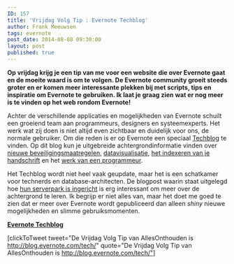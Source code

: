 ```yaml
---
ID: 157
title: 'Vrijdag Volg Tip : Evernote Techblog'
author: Frank Meeuwsen
tags: evernote
post_date: 2014-08-08 09:30:00
layout: post
published: true
---
```

<strong>Op vrijdag krijg je een tip van me voor een website die over Evernote gaat en de moeite waard is om te volgen. De Evernote community groeit steeds groter en er komen meer interessante plekken bij met scripts, tips en inspiratie om Evernote te gebruiken. Ik laat je graag zien wat er nog meer is te vinden op het web rondom Evernote!</strong>

<!--more-->

Achter de verschillende applicaties en mogelijkheden van Evernote schuilt een groeiend team aan programmeurs, designers en systeemexperts. Het werk wat zij doen is niet altijd even zichtbaar en duidelijk voor ons, de normale gebruiker. Om die reden is er op Evernote een speciaal <a href="http://blog.evernote.com/tech/">Techblog</a> te vinden. Op dit blog kun je uitgebreide achtergrondinformatie vinden over <a href="http://blog.evernote.com/tech/2014/06/24/evernote-new-security-capabilities/">nieuwe beveiligingsmaatregelen</a>, <a href="http://blog.evernote.com/tech/2014/04/28/dashboarding-with-open-source-tools/">datavisualisatie</a>, <a href="http://blog.evernote.com/tech/2014/04/16/indexing-handwritten-images-from-latin-to-cjk/">het indexeren van je handschrift</a> en het <a href="http://blog.evernote.com/tech/2014/06/19/inside-evernote-kevin-fahy/">werk van een programmeur</a>.

Het Techblog wordt niet heel vaak geupdate, maar het is een schatkamer voor technerds en database-architecten. De blogpost waarin staat uitgelegd hoe <a href="http://blog.evernote.com/tech/2011/05/17/architectural-digest/">hun serverpark is ingericht</a> is erg interessant om meer over de achtergrond te leren. Ik begrijp er niet alles van, maar het doet me goed te zien dat er meer over Evernote wordt gepubliceerd dan alleen <em>shiny</em> nieuwe mogelijkheden en slimme gebruiksmomenten.

<strong><a href="http://blog.evernote.com/tech/">Evernote Techblog</a></strong>

[clickToTweet tweet="De Vrijdag Volg Tip van AllesOnthouden is http://blog.evernote.com/tech/" quote="De Vrijdag Volg Tip van AllesOnthouden is http://blog.evernote.com/tech/"]
